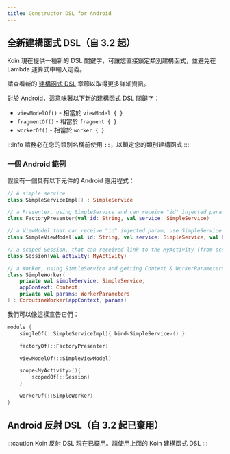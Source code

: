 ```yaml
---
title: Constructor DSL for Android
---
```

## 全新建構函式 DSL（自 3.2 起）

Koin 現在提供一種新的 DSL 關鍵字，可讓您直接鎖定類別建構函式，並避免在 Lambda 運算式中輸入定義。

請查看新的 [建構函式 DSL](/docs/reference/koin-core/dsl-update.md#constructor-dsl-since-32) 章節以取得更多詳細資訊。

對於 Android，這意味著以下新的建構函式 DSL 關鍵字：

* `viewModelOf()` - 相當於 `viewModel { }`
* `fragmentOf()` - 相當於 `fragment { }`
* `workerOf()` - 相當於 `worker { }`

:::info
請務必在您的類別名稱前使用 `::`，以鎖定您的類別建構函式
:::

### 一個 Android 範例

假設有一個具有以下元件的 Android 應用程式：

```kotlin
// A simple service
class SimpleServiceImpl() : SimpleService

// a Presenter, using SimpleService and can receive "id" injected param
class FactoryPresenter(val id: String, val service: SimpleService)

// a ViewModel that can receive "id" injected param, use SimpleService and get SavedStateHandle
class SimpleViewModel(val id: String, val service: SimpleService, val handle: SavedStateHandle) : ViewModel()

// a scoped Session, that can received link to the MyActivity (from scope)
class Session(val activity: MyActivity)

// a Worker, using SimpleService and getting Context & WorkerParameters
class SimpleWorker(
    private val simpleService: SimpleService,
    appContext: Context,
    private val params: WorkerParameters
) : CoroutineWorker(appContext, params)
```

我們可以像這樣宣告它們：

```kotlin
module {
    singleOf(::SimpleServiceImpl){ bind<SimpleService>() }

    factoryOf(::FactoryPresenter)

    viewModelOf(::SimpleViewModel)

    scope<MyActivity>(){
        scopedOf(::Session) 
    }

    workerOf(::SimpleWorker)
}
```

## Android 反射 DSL（自 3.2 起已棄用）

:::caution
Koin 反射 DSL 現在已棄用。請使用上面的 Koin 建構函式 DSL
:::
